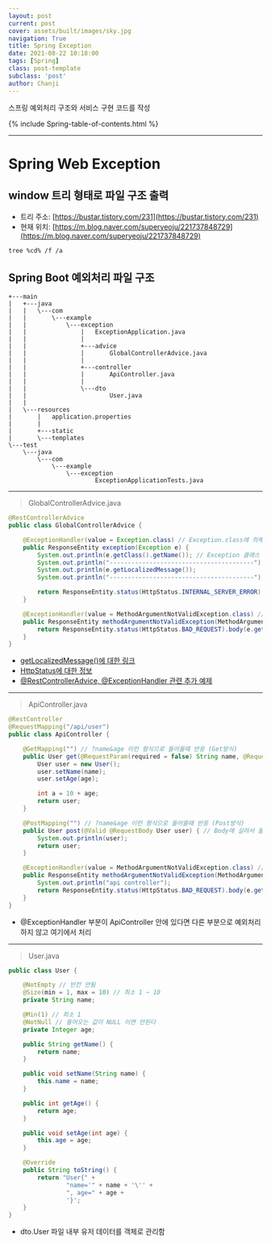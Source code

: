```yaml
---
layout: post
current: post
cover: assets/built/images/sky.jpg
navigation: True
title: Spring Exception
date: 2021-08-22 10:18:00
tags: [Spring]
class: post-template
subclass: 'post'
author: Chanji
---
```


스프링 예외처리 구조와 서비스 구현 코드를 작성


{% include Spring-table-of-contents.html %}
***
# Spring Web Exception

## window 트리 형태로 파일 구조 출력
- 트리 주소: [https://bustar.tistory.com/231](https://bustar.tistory.com/231)</br>
- 현재 위치: [https://m.blog.naver.com/superyeoju/221737848729](https://m.blog.naver.com/superyeoju/221737848729)</br>

~~~bash
tree %cd% /f /a
~~~


## Spring Boot 예외처리 파일 구조
~~~
+---main
|   +---java
|   |   \---com
|   |       \---example
|   |           \---exception
|   |               |   ExceptionApplication.java
|   |               |
|   |               +---advice
|   |               |       GlobalControllerAdvice.java
|   |               |
|   |               +---controller
|   |               |       ApiController.java
|   |               |
|   |               \---dto
|   |                       User.java
|   |
|   \---resources
|       |   application.properties
|       |
|       +---static
|       \---templates
\---test
    \---java
        \---com
            \---example
                \---exception
                        ExceptionApplicationTests.java
~~~
***

> GlobalControllerAdvice.java


~~~java
@RestControllerAdvice
public class GlobalControllerAdvice {

    @ExceptionHandler(value = Exception.class) // Exception.class에 의해서 모든 예외 부분에 대해서 아래부분의 알고리즘을 처리함
    public ResponseEntity exception(Exception e) {
        System.out.println(e.getClass().getName()); // Exception 클래스 명을 가져옴
        System.out.println("----------------------------------------");
        System.out.println(e.getLocalizedMessage()); 
        System.out.println("----------------------------------------");

        return ResponseEntity.status(HttpStatus.INTERNAL_SERVER_ERROR).body("");
    }

    @ExceptionHandler(value = MethodArgumentNotValidException.class) // 특정 메소드의 예외를 처리(MethodArgumentNotValidException) MethodArgumentNotValidException에 대한 예외 처리
    public ResponseEntity methodArgumentNotValidException(MethodArgumentNotValidException e) {
        return ResponseEntity.status(HttpStatus.BAD_REQUEST).body(e.getMessage());
    }
}
~~~

- [getLocalizedMessage()에 대한 링크](https://stackoverflow.com/questions/24988491/difference-between-e-getmessage-and-e-getlocalizedmessage)
- [HttpStatus에 대한 정보](https://docs.spring.io/spring-framework/docs/current/javadoc-api/org/springframework/http/HttpStatus.html)
- [@RestControllerAdvice, @ExceptionHandler 관련 추가 예제](https://jeong-pro.tistory.com/195
)

***


> ApiController.java


~~~java
@RestController
@RequestMapping("/api/user")
public class ApiController {

    @GetMapping("") // ?name&age 이런 형식으로 들어올때 반응 (Get방식)
    public User get(@RequestParam(required = false) String name, @RequestParam(required = false) Integer age) { // 
        User user = new User();
        user.setName(name);
        user.setAge(age);

        int a = 10 + age;
        return user;
    }

    @PostMapping("") // ?name&age 이런 형식으로 들어올때 반응 (Post방식)
    public User post(@Valid @RequestBody User user) { // Body에 실려서 들어옴
        System.out.println(user);
        return user;
    }

    @ExceptionHandler(value = MethodArgumentNotValidException.class) // Api안에 있는 Controller 작동한다
    public ResponseEntity methodArgumentNotValidException(MethodArgumentNotValidException e) {
        System.out.println("api controller");
        return ResponseEntity.status(HttpStatus.BAD_REQUEST).body(e.getMessage());
    }
}
~~~

- @ExceptionHandler 부분이 ApiController 안에 있다면 다른 부분으로 예외처리하지 않고 여기에서 처리
  
***

> User.java


~~~java
public class User {

    @NotEmpty // 빈칸 안됨
    @Size(min = 1, max = 10) // 최소 1 ~ 10
    private String name;

    @Min(1) // 최소 1
    @NotNull // 들어오는 값이 NULL 이면 안된다
    private Integer age;

    public String getName() {
        return name;
    }

    public void setName(String name) {
        this.name = name;
    }

    public int getAge() {
        return age;
    }

    public void setAge(int age) {
        this.age = age;
    }

    @Override
    public String toString() {
        return "User{" +
                "name='" + name + '\'' +
                ", age=" + age +
                '}';
    }
}
~~~

- dto.User 파일 내부 유저 데이터를 객체로 관리함